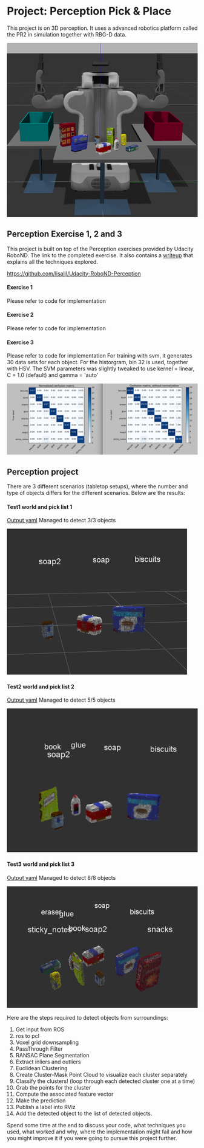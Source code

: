 # Project: Perception Pick & Place

This project is on 3D perception. It uses a advanced robotics platform called the PR2 in simulation together with RBG-D data.

![pr2 and table](./pr2_robot/images/scenario.png)


## Perception Exercise 1, 2 and 3

This project is built on top of the Perception exercises provided by Udacity RoboND. The link to the completed exercise. It also contains a [writeup](
https://github.com/lisaljl/Udacity-RoboND-Perception/blob/master/writeup.md) that explains all the techniques explored.

https://github.com/lisaljl/Udacity-RoboND-Perception

#### Exercise 1
Please refer to code for implementation

#### Exercise 2
Please refer to code for implementation

#### Exercise 3
Please refer to code for implementation
For training with svm, it generates 30 data sets for each object. For the historgram, bin 32 is used, together with HSV. The SVM parameters was slightly tweaked  to use kernel = linear, C = 1.0 (default) and gamma = 'auto'

![confusion matrix](./pr2_robot/images/confusion_matrix.png)

## Perception project

There are 3 different scenarios (tabletop setups), where the number and type of objects differs for the different scenarios. Below are the results:

#### Test1 world and pick list 1

[Output yaml](https://github.com/lisaljl/Udacity-RoboND-Perception-Project/blob/master/pr2_robot/output/output_1.yaml)
Managed to detect 3/3 objects

![pr2 and table world 1](./pr2_robot/images/pick_list_1.png)

#### Test2 world and pick list 2

[Output yaml](https://github.com/lisaljl/Udacity-RoboND-Perception-Project/blob/master/pr2_robot/output/output_2.yaml)
Managed to detect 5/5 objects

![pr2 and table world 2](./pr2_robot/images/pick_list_2.png)

#### Test3 world and pick list 3

[Output yaml](https://github.com/lisaljl/Udacity-RoboND-Perception-Project/blob/master/pr2_robot/output/output_3.yaml)
Managed to detect 8/8 objects

![pr2 and table world 3](./pr2_robot/images/pick_list_3.png)


Here are the steps required to detect objects from surroundings:

1. Get input from ROS
2. ros to pcl
3. Voxel grid downsampling
4. PassThrough Filter
5. RANSAC Plane Segmentation
6. Extract inliers and outliers
7. Euclidean Clustering
8. Create Cluster-Mask Point Cloud to visualize each cluster separately
9. Classify the clusters! (loop through each detected cluster one at a time)
10. Grab the points for the cluster
11. Compute the associated feature vector
12. Make the prediction
13. Publish a label into RViz
14. Add the detected object to the list of detected objects.




Spend some time at the end to discuss your code, what techniques you used, what worked and why, where the implementation might fail and how you might improve it if you were going to pursue this project further.  



